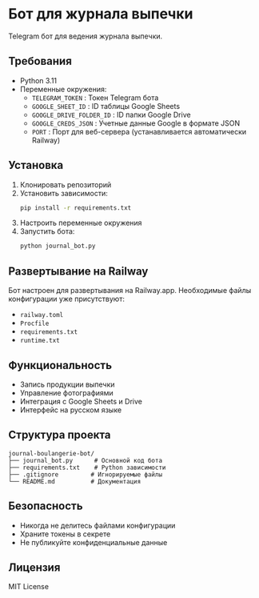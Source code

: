 # Бот для журнала выпечки

Telegram бот для ведения журнала выпечки.

## Требования

- Python 3.11
- Переменные окружения:
  - `TELEGRAM_TOKEN` : Токен Telegram бота
  - `GOOGLE_SHEET_ID` : ID таблицы Google Sheets
  - `GOOGLE_DRIVE_FOLDER_ID` : ID папки Google Drive
  - `GOOGLE_CREDS_JSON` : Учетные данные Google в формате JSON
  - `PORT` : Порт для веб-сервера (устанавливается автоматически Railway)

## Установка

1. Клонировать репозиторий
2. Установить зависимости:
   ```bash
   pip install -r requirements.txt
   ```
3. Настроить переменные окружения
4. Запустить бота:
   ```bash
   python journal_bot.py
   ```

## Развертывание на Railway

Бот настроен для развертывания на Railway.app. Необходимые файлы конфигурации уже присутствуют:
- `railway.toml`
- `Procfile`
- `requirements.txt`
- `runtime.txt`

## Функциональность

- Запись продукции выпечки
- Управление фотографиями
- Интеграция с Google Sheets и Drive
- Интерфейс на русском языке

## Структура проекта

```
journal-boulangerie-bot/
├── journal_bot.py      # Основной код бота
├── requirements.txt    # Python зависимости
├── .gitignore         # Игнорируемые файлы
└── README.md          # Документация
```

## Безопасность

- Никогда не делитесь файлами конфигурации
- Храните токены в секрете
- Не публикуйте конфиденциальные данные

## Лицензия

MIT License 